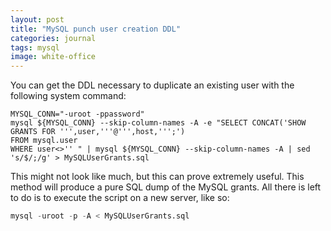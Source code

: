 ```yaml
---
layout: post
title: "MySQL punch user creation DDL"
categories: journal
tags: mysql
image: white-office
---
```


You can get the DDL necessary to duplicate an existing user with the following system command:

```
MYSQL_CONN="-uroot -ppassword"
mysql ${MYSQL_CONN} --skip-column-names -A -e "SELECT CONCAT('SHOW GRANTS FOR ''',user,'''@''',host,''';')
FROM mysql.user
WHERE user<>'' " | mysql ${MYSQL_CONN} --skip-column-names -A | sed 's/$/;/g' > MySQLUserGrants.sql
```

This might not look like much, but this can prove extremely useful. This method will produce a pure SQL dump of the MySQL grants. All there is left to do is to execute the script on a new server, like so:

```sql
mysql -uroot -p -A < MySQLUserGrants.sql
```
